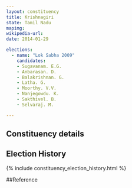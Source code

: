 ```yaml
---
layout: constituency
title: Krishnagiri
state: Tamil Nadu
mapimg: 
wikipedia-url: 
date: 2014-01-29

elections: 
  - name: "Lok Sabha 2009"
    candidates: 
    - Sugavanam. E.G. 
    - Anbarasan. D. 
    - Balakrishnan. G. 
    - Latha. G. 
    - Moorthy. V.V. 
    - Nanjegowdu. K. 
    - Sakthivel. B. 
    - Selvaraj. M. 

---
```

## Constituency details


## Election History
{% include constituency_election_history.html %}

##Reference
